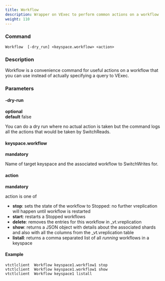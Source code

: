 ```yaml
---
title: Workflow
description: Wrapper on VExec to perform common actions on a workflow
weight: 110
---
```


### Command

```
Workflow  [-dry_run] <keyspace.workflow> <action>
```

### Description

Workflow is a convenience command for useful actions on a workflow that you can use instead of 
actually specifying a query to VExec.

### Parameters

#### -dry-run 
**optional**\
**default** false

<div class="cmd">
You can do a dry run where no actual action is taken but the command logs all the actions that would be taken
by SwitchReads.
</div>

#### keyspace.workflow 
**mandatory**

<div class="cmd">
Name of target keyspace and the associated workflow to SwitchWrites for.
</div>

#### action 
**mandatory**

<div class="cmd">
action is one of

* **stop**: sets the state of the workflow to Stopped: no further vreplication will happen until workflow is restarted
* **start**: restarts a Stopped workflows
* **delete**: removes the entries for this workflow in \_vt.vreplication
* **show**: returns a JSON object with details about the associated shards and also with all the columns
    from the \_vt.vreplication table
* **listall**: returns a comma separated list of all *running* workflows in a keyspace
</div>

#### Example
```
vtctlclient  Workflow keyspace1.workflow1 stop
vtctlclient  Workflow keyspace1.workflow1 show
vtctlclient  Workflow keyspace1 listall
```
